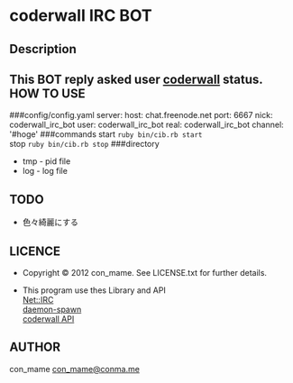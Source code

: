 coderwall IRC BOT
====
Description
----
This BOT reply asked user [coderwall](http://coderwall.com/) status.
HOW TO USE
----
###config/config.yaml
    server:
      host:     chat.freenode.net
      port:     6667
      nick:     coderwall_irc_bot
      user:     coderwall_irc_bot
      real:     coderwall_irc_bot
      channel:	'#hoge'
###commands
start `ruby bin/cib.rb start`  
stop `ruby bin/cib.rb stop`
###directory
* tmp - pid file
* log - log file

TODO
----
* 色々綺麗にする
  
LICENCE
----
* Copyright © 2012 con_mame. See LICENSE.txt for further details.

* This program use thes Library and API  
 [Net::IRC](http://github.com/cho45/net-irc)  
 [daemon-spawn](https://github.com/alexvollmer/daemon-spawn)  
 [coderwall API](http://coderwall.com/api)
 
AUTHOR
----
con_mame con_mame@conma.me
